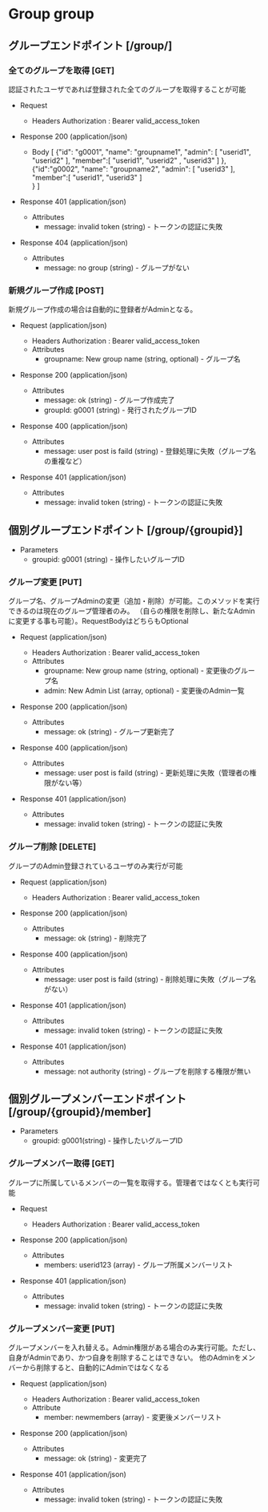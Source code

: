 # Group group


## グループエンドポイント [/group/]

### 全てのグループを取得 [GET]
認証されたユーザであれば登録された全てのグループを取得することが可能

+ Request
    + Headers
        Authorization : Bearer valid_access_token

+ Response 200 (application/json)
    + Body
        [
            {"id": "g0001", 
                "name": "groupname1",
                "admin": [ "userid1", "userid2" ],
                "member":[ "userid1", "userid2" , "userid3" ]
            },
            {"id":"g0002", 
            "name": "groupname2", 
            "admin": [ "userid3" ],
            "member":[ "userid1", "userid3" ]            
            }
        ]

+ Response 401 (application/json)
    + Attributes
        + message: invalid token (string) - トークンの認証に失敗

+ Response 404 (application/json)
    + Attributes
        + message: no group (string) - グループがない

### 新規グループ作成 [POST]
新規グループ作成の場合は自動的に登録者がAdminとなる。
+ Request (application/json)
    + Headers
        Authorization : Bearer valid_access_token
    + Attributes
        + groupname: New group name (string, optional) - グループ名

+ Response 200 (application/json)
    + Attributes
        + message: ok (string) - グループ作成完了
        + groupId: g0001 (string) - 発行されたグループID

+ Response 400 (application/json)
    + Attributes
        + message: user post is faild (string) - 登録処理に失敗（グループ名の重複など）

+ Response 401 (application/json)
    + Attributes
        + message: invalid token (string) - トークンの認証に失敗

## 個別グループエンドポイント [/group/{groupid}]

+ Parameters
    + groupid: g0001 (string) - 操作したいグループID



### グループ変更 [PUT]
グループ名、グループAdminの変更（追加・削除）が可能。このメソッドを実行できるのは現在のグループ管理者のみ。
（自らの権限を削除し、新たなAdminに変更する事も可能）。RequestBodyはどちらもOptional

+ Request (application/json)
    + Headers
        Authorization : Bearer valid_access_token
    + Attributes
        + groupname: New group name (string, optional) - 変更後のグループ名
        + admin: New Admin List (array, optional) - 変更後のAdmin一覧

+ Response 200 (application/json)
    + Attributes
        + message: ok (string) - グループ更新完了

+ Response 400 (application/json)
    + Attributes
        + message: user post is faild (string) - 更新処理に失敗（管理者の権限がない等）

+ Response 401 (application/json)
    + Attributes
        + message: invalid token (string) - トークンの認証に失敗


### グループ削除 [DELETE]
グループのAdmin登録されているユーザのみ実行が可能
+ Request (application/json)
    + Headers
        Authorization : Bearer valid_access_token

+ Response 200 (application/json)
    + Attributes
        + message: ok (string) - 削除完了

+ Response 400 (application/json)
    + Attributes
        + message: user post is faild (string) - 削除処理に失敗（グループ名がない）

+ Response 401 (application/json)
    + Attributes
        + message: invalid token (string) - トークンの認証に失敗

+ Response 401 (application/json)
    + Attributes
        + message: not authority (string) - グループを削除する権限が無い


## 個別グループメンバーエンドポイント [/group/{groupid}/member]

+ Parameters
    + groupid: g0001(string) - 操作したいグループID

### グループメンバー取得 [GET]
グループに所属しているメンバーの一覧を取得する。管理者ではなくとも実行可能

+ Request
    + Headers
        Authorization : Bearer valid_access_token

+ Response 200 (application/json)
    + Attributes
        + members: userid123 (array) - グループ所属メンバーリスト

+ Response 401 (application/json)
    + Attributes
        + message: invalid token (string) - トークンの認証に失敗

### グループメンバー変更 [PUT]
グループメンバーを入れ替える。Admin権限がある場合のみ実行可能。ただし、自身がAdminであり、かつ自身を削除することはできない。
他のAdminをメンバーから削除すると、自動的にAdminではなくなる

+ Request (application/json)
    + Headers
        Authorization : Bearer valid_access_token
    + Attribute
        + member: newmembers (array) - 変更後メンバーリスト

+ Response 200 (application/json)
    + Attributes
        + message: ok (string) - 変更完了

+ Response 401 (application/json)
    + Attributes
        + message: invalid token (string) - トークンの認証に失敗
